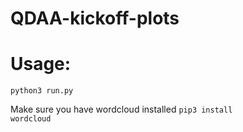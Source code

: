 # QDAA-kickoff-plots
<h1>Usage:</h1>
<code>python3 run.py</code>

Make sure you have wordcloud installed
<code>pip3 install wordcloud</code>

